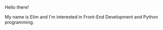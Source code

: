 Hello there! 

My name is Elim and I'm interested in Front-End Development and Python programming. 


